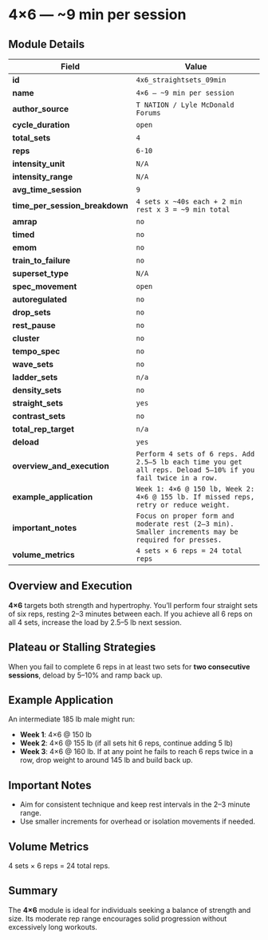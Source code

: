 # 4×6 — ~9 min per session

## Module Details

| Field                          | Value                                                                                                         |
| ------------------------------ | ------------------------------------------------------------------------------------------------------------- |
| **id**                         | `4x6_straightsets_09min`                                                                                      |
| **name**                       | `4×6 — ~9 min per session`                                                                                    |
| **author_source**              | `T NATION / Lyle McDonald Forums`                                                                             |
| **cycle_duration**             | `open`                                                                                                        |
| **total_sets**                 | `4`                                                                                                           |
| **reps**                       | `6-10`                                                                                                        |
| **intensity_unit**             | `N/A`                                                                                                         |
| **intensity_range**            | `N/A`                                                                                                         |
| **avg_time_session**           | `9`                                                                                                           |
| **time_per_session_breakdown** | `4 sets x ~40s each + 2 min rest x 3 = ~9 min total`                                                          |
| **amrap**                      | `no`                                                                                                          |
| **timed**                      | `no`                                                                                                          |
| **emom**                       | `no`                                                                                                          |
| **train_to_failure**           | `no`                                                                                                          |
| **superset_type**              | `N/A`                                                                                                         |
| **spec_movement**              | `open`                                                                                                        |
| **autoregulated**              | `no`                                                                                                          |
| **drop_sets**                  | `no`                                                                                                          |
| **rest_pause**                 | `no`                                                                                                          |
| **cluster**                    | `no`                                                                                                          |
| **tempo_spec**                 | `no`                                                                                                          |
| **wave_sets**                  | `no`                                                                                                          |
| **ladder_sets**                | `n/a`                                                                                                         |
| **density_sets**               | `no`                                                                                                          |
| **straight_sets**              | `yes`                                                                                                         |
| **contrast_sets**              | `no`                                                                                                          |
| **total_rep_target**           | `n/a`                                                                                                         |
| **deload**                     | `yes`                                                                                                         |
| **overview_and_execution**     | `Perform 4 sets of 6 reps. Add 2.5–5 lb each time you get all reps. Deload 5–10% if you fail twice in a row.` |
| **example_application**        | `Week 1: 4×6 @ 150 lb, Week 2: 4×6 @ 155 lb. If missed reps, retry or reduce weight.`                         |
| **important_notes**            | `Focus on proper form and moderate rest (2–3 min). Smaller increments may be required for presses.`           |
| **volume_metrics**             | `4 sets × 6 reps = 24 total reps`                                                                             |

## Overview and Execution

**4×6** targets both strength and hypertrophy. You’ll perform four straight sets of six reps, resting 2–3 minutes between each. If you achieve all 6 reps on all 4 sets, increase the load by 2.5–5 lb next session.

## Plateau or Stalling Strategies

When you fail to complete 6 reps in at least two sets for **two consecutive sessions**, deload by 5–10% and ramp back up.

## Example Application

An intermediate 185 lb male might run:

- **Week 1**: 4×6 @ 150 lb
- **Week 2**: 4×6 @ 155 lb (if all sets hit 6 reps, continue adding 5 lb)
- **Week 3**: 4×6 @ 160 lb. If at any point he fails to reach 6 reps twice in a row, drop weight to around 145 lb and build back up.

## Important Notes

- Aim for consistent technique and keep rest intervals in the 2–3 minute range.
- Use smaller increments for overhead or isolation movements if needed.

## Volume Metrics

4 sets × 6 reps = 24 total reps.

## Summary

The **4×6** module is ideal for individuals seeking a balance of strength and size. Its moderate rep range encourages solid progression without excessively long workouts.